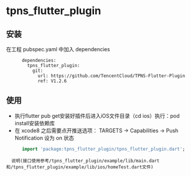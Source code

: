 # tpns_flutter_plugin

## 安装
在工程 pubspec.yaml 中加入 dependencies
```
      dependencies:
        tpns_flutter_plugin:
          git:
            url: https://github.com/TencentCloud/TPNS-Flutter-Plugin
            ref: V1.2.6
```


## 使用

- 执行flutter pub get安装好插件后进入iOS文件目录（cd ios）执行：pod install安装依赖库
- 在 xcode8 之后需要点开推送选项： TARGETS -> Capabilities -> Push Notification 设为 on 状态

```dart
      import 'package:tpns_flutter_plugin/tpns_flutter_plugin.dart';
```

      说明(接口使用参考/tpns_flutter_plugin/example/lib/main.dart和/tpns_flutter_plugin/example/lib/ios/homeTest.dart文件)


